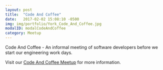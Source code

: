 ```yaml
---
layout: post
title:  "Code And Coffee"
date:   2017-02-02 15:08:10 -0500
img: img/portfolio/York_Code_And_Coffee.jpg
modalID: modalCodeAndCoffee
category: Meetup
---
```

Code And Coffee - An informal meeting of software developers before we start our engineering work days.

Visit our [Code And Coffee Meetup][code-and-coffee-meetup-link] for more information.

[code-and-coffee-meetup-link]: https://www.meetup.com/York-Code-Coffee/